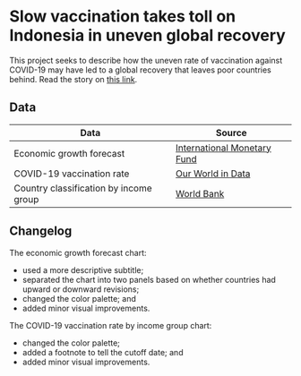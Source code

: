 # Slow vaccination takes toll on Indonesia in uneven global recovery

This project seeks to describe how the uneven rate of vaccination against COVID-19 may have led to a global recovery that leaves poor countries behind. Read the story on [this link](https://www.thejakartapost.com/news/2021/08/01/slow-vaccination-takes-toll-on-indonesia-in-uneven-global-recovery.html).


## Data

Data | Source |  
---- | ------ |  
Economic growth forecast | [International Monetary Fund](https://www.imf.org/en/Publications/WEO/Issues/2021/07/27/world-economic-outlook-update-july-2021) |  
COVID-19 vaccination rate | [Our World in Data](https://ourworldindata.org/coronavirus) |  
Country classification by income group | [World Bank](https://datahelpdesk.worldbank.org/knowledgebase/articles/906519-world-bank-country-and-lending-groups) |  


## Changelog

The economic growth forecast chart:  
- used a more descriptive subtitle;  
- separated the chart into two panels based on whether countries had upward or downward revisions;  
- changed the color palette; and  
- added minor visual improvements.

The COVID-19 vaccination rate by income group chart:   
- changed the color palette;  
- added a footnote to tell the cutoff date; and  
- added minor visual improvements.

